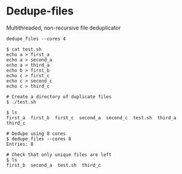 # Dedupe-files

Multithreaded, non-recursive file deduplicator

```
dedupe_files --cores 4
```

```
$ cat test.sh
echo a > first_a
echo a > second_a
echo a > third_a
echo b > first_b
echo c > first_c
echo c > second_c
echo c > third_c

# Create a directory of duplicate files
$ ./test.sh

$ ls
first_a  first_b  first_c  second_a  second_c  test.sh  third_a  third_c

# Dedupe using 8 cores
$ dedupe_files --cores 8
Entries: 8

# Check that only unique files are left
$ ls
first_b  second_a  test.sh  third_c
```
